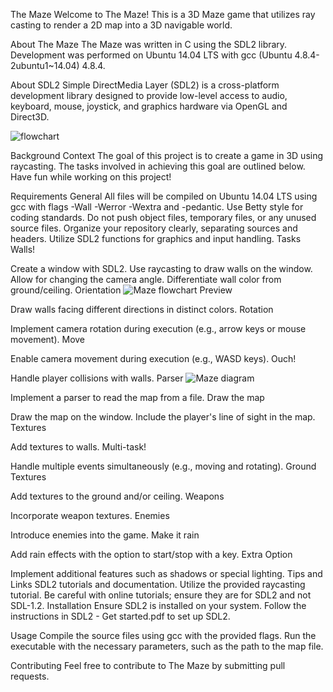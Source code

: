 The Maze
Welcome to The Maze! This is a 3D Maze game that utilizes ray casting to render a 2D map into a 3D navigable world.

About The Maze
The Maze was written in C using the SDL2 library. Development was performed on Ubuntu 14.04 LTS with gcc (Ubuntu 4.8.4-2ubuntu1~14.04) 4.8.4.

About SDL2
Simple DirectMedia Layer (SDL2) is a cross-platform development library designed to provide low-level access to audio, keyboard, mouse, joystick, and graphics hardware via OpenGL and Direct3D.

![flowchart](https://github.com/FreeFelix/Portfolio-/assets/96358673/08bcd09c-920b-4460-97ad-318ab39a6e40)


Background Context
The goal of this project is to create a game in 3D using raycasting. The tasks involved in achieving this goal are outlined below. Have fun while working on this project!

Requirements
General
All files will be compiled on Ubuntu 14.04 LTS using gcc with flags -Wall -Werror -Wextra and -pedantic.
Use Betty style for coding standards.
Do not push object files, temporary files, or any unused source files.
Organize your repository clearly, separating sources and headers.
Utilize SDL2 functions for graphics and input handling.
Tasks
Walls!

Create a window with SDL2.
Use raycasting to draw walls on the window.
Allow for changing the camera angle.
Differentiate wall color from ground/ceiling.
Orientation
![Maze flowchart Preview](https://photos.app.goo.gl/RjQieqwzu6XfHy4q6)


Draw walls facing different directions in distinct colors.
Rotation

Implement camera rotation during execution (e.g., arrow keys or mouse movement).
Move

Enable camera movement during execution (e.g., WASD keys).
Ouch!

Handle player collisions with walls.
Parser
![Maze diagram](https://photos.app.goo.gl/Yj1mVnQLamTa98MJA)

Implement a parser to read the map from a file.
Draw the map

Draw the map on the window.
Include the player's line of sight in the map.
Textures

Add textures to walls.
Multi-task!

Handle multiple events simultaneously (e.g., moving and rotating).
Ground Textures

Add textures to the ground and/or ceiling.
Weapons

Incorporate weapon textures.
Enemies

Introduce enemies into the game.
Make it rain

Add rain effects with the option to start/stop with a key.
Extra Option

Implement additional features such as shadows or special lighting.
Tips and Links
SDL2 tutorials and documentation.
Utilize the provided raycasting tutorial.
Be careful with online tutorials; ensure they are for SDL2 and not SDL-1.2.
Installation
Ensure SDL2 is installed on your system. Follow the instructions in SDL2 - Get started.pdf to set up SDL2.

Usage
Compile the source files using gcc with the provided flags. Run the executable with the necessary parameters, such as the path to the map file.

Contributing
Feel free to contribute to The Maze by submitting pull requests.
